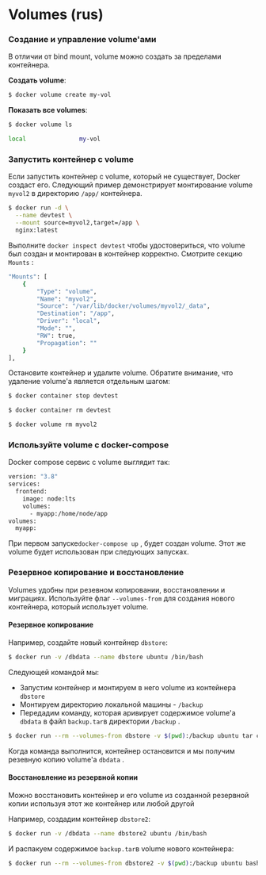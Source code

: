 # Volumes \(rus\)

### Создание и управление volume'ами <a id="create-and-manage-volumes"></a>

В отличии от bind mount, volume можно создать за пределами контейнера.

**Создать volume**:

```bash
$ docker volume create my-vol
```

**Показать все volumes**:

```bash
$ docker volume ls

local               my-vol
```

### Запустить контейнер с volume <a id="start-a-container-with-a-volume"></a>

Если запустить контейнер с volume, который не существует, Docker создаст его. Следующий пример демонстрирует монтирование volume `myvol2` в директорию `/app/` контейнера.

```bash
$ docker run -d \
  --name devtest \
  --mount source=myvol2,target=/app \
  nginx:latest
```

Выполните `docker inspect devtest` чтобы удостовериться, что volume был создан и монтирован в контейнер корректно. Смотрите секцию `Mounts` :

```bash
"Mounts": [
    {
        "Type": "volume",
        "Name": "myvol2",
        "Source": "/var/lib/docker/volumes/myvol2/_data",
        "Destination": "/app",
        "Driver": "local",
        "Mode": "",
        "RW": true,
        "Propagation": ""
    }
],
```

Остановите контейнер и удалите volume. Обратите внимание, что удаление volume'a является отдельным шагом:

```bash
$ docker container stop devtest

$ docker container rm devtest

$ docker volume rm myvol2
```

### Используйте volume с docker-compose <a id="use-a-volume-with-docker-compose"></a>

Docker compose сервис с volume выглядит так:

```bash
version: "3.8"
services:
  frontend:
    image: node:lts
    volumes:
      - myapp:/home/node/app
volumes:
  myapp:
```

При первом запуске`docker-compose up` ,  будет создан volume. Этот же volume будет использован при следующих запусках.

### Резервное копирование и восстановление

Volumes удобны при резевном копировании, восстановлении и миграциях. Используйте флаг `--volumes-from` для создания нового контейнера, который использует volume.

#### Резервное копирование  <a id="backup-a-container"></a>

Например, создайте новый контейнер `dbstore`:

```bash
$ docker run -v /dbdata --name dbstore ubuntu /bin/bash
```

Следующей командой мы:

* Запустим контейнер и монтируем в него volume из контейнера `dbstore` 
* Монтируем директорию локальной машины - `/backup`
* Передадим команду, которая аривирует содержимое volume'а `dbdata`  в файл `backup.tar`в директории `/backup` .

```bash
$ docker run --rm --volumes-from dbstore -v $(pwd):/backup ubuntu tar cvf /backup/backup.tar /dbdata
```

Когда команда выполнится, контейнер остановится и мы получим резевную копию volume'a  `dbdata` .

#### Восстановление из резервной копии <a id="restore-container-from-backup"></a>

Можно восстановить контейнер и его volume из созданной резервной копии используя этот же контейнер или любой другой

Например, создадим контейнер `dbstore2`:

```bash
$ docker run -v /dbdata --name dbstore2 ubuntu /bin/bash
```

И распакуем содержимое `backup.tar`в volume нового контейнера:

```bash
$ docker run --rm --volumes-from dbstore2 -v $(pwd):/backup ubuntu bash -c "cd /dbdata && tar xvf /backup/backup.tar --strip 1"
```



